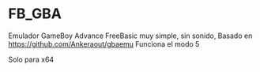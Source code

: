 # FB_GBA

Emulador GameBoy Advance FreeBasic muy simple, sin sonido, Basado en https://github.com/Ankeraout/gbaemu
Funciona el modo 5

Solo para x64

